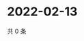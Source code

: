 # 2022-02-13

共 0 条

<!-- BEGIN WEIBO -->
<!-- 最后更新时间 Sun Feb 13 2022 03:00:51 GMT+0800 (China Standard Time) -->

<!-- END WEIBO -->
